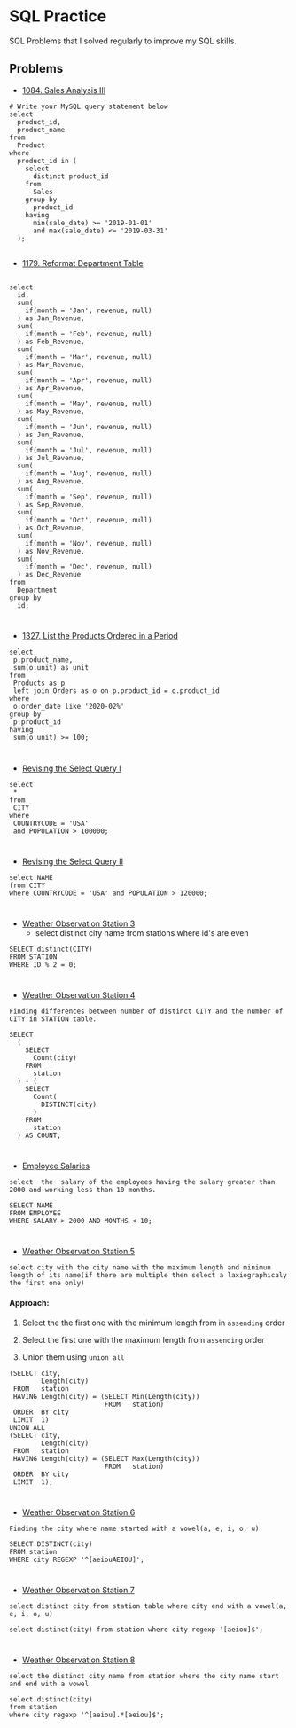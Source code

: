 # SQL Practice

SQL Problems that I solved regularly to improve my SQL skills.


## Problems
- [1084. Sales Analysis III](https://leetcode.com/problems/sales-analysis-iii/description/)

```
# Write your MySQL query statement below
select 
  product_id, 
  product_name 
from 
  Product 
where 
  product_id in (
    select 
      distinct product_id 
    from 
      Sales 
    group by 
      product_id 
    having 
      min(sale_date) >= '2019-01-01' 
      and max(sale_date) <= '2019-03-31'
  );

```

##
- [1179. Reformat Department Table](https://leetcode.com/problems/list-the-products-ordered-in-a-period/description/)

```

select 
  id, 
  sum(
    if(month = 'Jan', revenue, null)
  ) as Jan_Revenue, 
  sum(
    if(month = 'Feb', revenue, null)
  ) as Feb_Revenue, 
  sum(
    if(month = 'Mar', revenue, null)
  ) as Mar_Revenue, 
  sum(
    if(month = 'Apr', revenue, null)
  ) as Apr_Revenue, 
  sum(
    if(month = 'May', revenue, null)
  ) as May_Revenue, 
  sum(
    if(month = 'Jun', revenue, null)
  ) as Jun_Revenue, 
  sum(
    if(month = 'Jul', revenue, null)
  ) as Jul_Revenue, 
  sum(
    if(month = 'Aug', revenue, null)
  ) as Aug_Revenue, 
  sum(
    if(month = 'Sep', revenue, null)
  ) as Sep_Revenue, 
  sum(
    if(month = 'Oct', revenue, null)
  ) as Oct_Revenue, 
  sum(
    if(month = 'Nov', revenue, null)
  ) as Nov_Revenue, 
  sum(
    if(month = 'Dec', revenue, null)
  ) as Dec_Revenue 
from 
  Department 
group by 
  id;
```
#
- [1327. List the Products Ordered in a Period](https://awesomeopensource.com/project/elangosundar/awesome-README-templates)

 ```
 select 
  p.product_name, 
  sum(o.unit) as unit 
from 
  Products as p 
  left join Orders as o on p.product_id = o.product_id 
where 
  o.order_date like '2020-02%' 
group by 
  p.product_id 
having 
  sum(o.unit) >= 100;
 ```

#
 - [Revising the Select Query I](https://www.hackerrank.com/challenges/revising-the-select-query/problem)

 ```
 select 
  * 
from 
  CITY 
where 
  COUNTRYCODE = 'USA' 
  and POPULATION > 100000;
 ```

 #
 - [Revising the Select Query II](https://www.hackerrank.com/challenges/revising-the-select-query-2/problem)

```
select NAME
from CITY
where COUNTRYCODE = 'USA' and POPULATION > 120000;
```
#
- [Weather Observation Station 3](https://www.hackerrank.com/challenges/weather-observation-station-3/)
  - select distinct city name from stations where id's are even
```
SELECT distinct(CITY) 
FROM STATION
WHERE ID % 2 = 0;
```
#

- [Weather Observation Station 4](https://www.hackerrank.com/challenges/weather-observation-station-4/problem)

`
Finding differences between number of distinct CITY and the number of CITY in STATION table.
`

```
SELECT 
  (
    SELECT 
      Count(city) 
    FROM 
      station
  ) - (
    SELECT 
      Count(
        DISTINCT(city)
      ) 
    FROM 
      station
  ) AS COUNT;

```
#



- [Employee Salaries](https://www.hackerrank.com/challenges/salary-of-employees/problem)

`select  the  salary of the employees having the salary greater than 2000 and working less than 10 months.`
```
SELECT NAME 
FROM EMPLOYEE
WHERE SALARY > 2000 AND MONTHS < 10; 
```
#


- [Weather Observation Station 5](https://www.hackerrank.com/challenges/weather-observation-station-5/problem?isFullScreen=false)

`select city with the city name with the maximum length and minimun length of its name(if there are multiple then select a laxiographicaly the first one only)`

####  Approach:
1.  Select the the first one with the minimum length from in `assending` order

2.  Select the first one with the maximum length from `assending` order

3.  Union them using `union all` 

```
(SELECT city,
        Length(city)
 FROM   station
 HAVING Length(city) = (SELECT Min(Length(city))
                        FROM   station)
 ORDER  BY city
 LIMIT  1)
UNION ALL
(SELECT city,
        Length(city)
 FROM   station
 HAVING Length(city) = (SELECT Max(Length(city))
                        FROM   station)
 ORDER  BY city
 LIMIT  1); 
```
#

- [Weather Observation Station 6
](https://www.hackerrank.com/challenges/weather-observation-station-6/problem?isFullScreen=true)

`Finding the city where name started with a vowel(a, e, i, o, u)`
```
SELECT DISTINCT(city)
FROM station
WHERE city REGEXP '^[aeiouAEIOU]';
```
#

- [Weather Observation Station 7](https://www.hackerrank.com/challenges/weather-observation-station-7/problem?isFullScreen=true)

`select distinct city from station table where city end with a vowel(a, e, i, o, u)`

```
select distinct(city) from station where city regexp '[aeiou]$';
```
#

- [Weather Observation Station 8](https://www.hackerrank.com/challenges/weather-observation-station-8/problem?isFullScreen=false)

`select the distinct city name from station where the city name start and end with a vowel`

```
select distinct(city)
from station
where city regexp '^[aeiou].*[aeiou]$';
```
#

<!-- template -->
<!-- 

- [Awesome Readme Templates](https://awesomeopensource.com/project/elangosundar/awesome-README-templates)

```

```
#
-->
 

